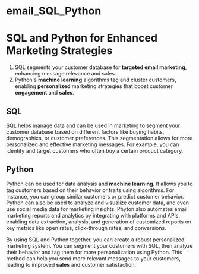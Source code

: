 # email_SQL_Python
# SQL and Python for Enhanced Marketing Strategies

1) SQL segments your customer database for **targeted email marketing**, enhancing message relevance and sales. 
2) Python's **machine learning** algorithms tag and cluster customers, enabling **personalized** marketing strategies that boost customer **engagement** and **sales**.

## SQL
SQL helps manage data and can be used in marketing to segment your customer database based on different factors like buying habits, demographics, or customer preferences. This segmentation allows for more personalized and effective marketing messages. For example, you can identify and target customers who often buy a certain product category.

## Python
Python can be used for data analysis and **machine learning**. It allows you to tag customers based on their behavior or traits using algorithms. For instance, you can group similar customers or predict customer behavior. Python can also be used to analyze and visualize customer data, and even use social media data for marketing insights. Phyton also automates email marketing reports and analytics by integrating with platforms and APIs, enabling data extraction, analysis, and generation of customized reports on key metrics like open rates, click-through rates, and conversions.

By using SQL and Python together, you can create a robust personalized marketing system. You can segment your customers with SQL, then analyze their behavior and tag them for more personalization using Python. This method can help you send more relevant messages to your customers, leading to improved **sales** and customer satisfaction.

